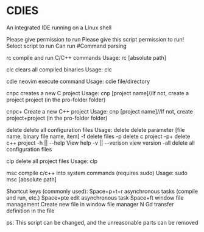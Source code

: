 # CDIES
An integrated IDE running on a Linux shell

Please give permission to run
Please give this script permission to run!
Select script to run
Can run
#Command parsing

rc compile and run C/C++ commands
Usage: rc [absolute path]

clc clears all compiled binaries
Usage: clc

cdie neovim execute command
Usage: cdie file/directory

cnpc creates a new C project
Usage: cnp [project name]//If not, create a project project (in the pro-folder folder)

cnpc+ Create a new C++ project
Usage: cnp [project name]//If not, create project+project (in the pro-folder folder)

delete delete all configuration files
Usage: delete
delete parameter [file name, binary file name, item]
-f delete files
-p delete c project
-p+ delete c++ project
-h || --help View help
-v || --verison view version
-all delete all configuration files

clp delete all project files
Usage: clp

msc compile c/c++ into system commands (requires sudo)
Usage: sudo msc [absolute path]

Shortcut keys (commonly used):
Space+p+t+r asynchronous tasks (compile and run, etc.)
Space+pte edit asynchronous task
Space+ft window file management
Create new file in window file manager N
Gd transfer definition in the file

ps: This script can be changed, and the unreasonable parts can be removed